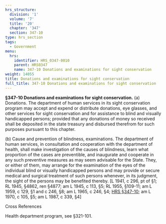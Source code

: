```yaml
---
hrs_structure:
  division: '1'
  volume: '7'
  title: '20'
  chapter: '347'
  section: 347-10
type: hrs_section
tags:
  - Government
menu:
  hrs:
    identifier: HRS_0347-0010
    parent: HRS0347
    name: 347-10 Donations and examinations for sight conservation
weight: 14055
title: Donations and examinations for sight conservation
full_title: 347-10 Donations and examinations for sight conservation
---
```

**§347-10 Donations and examinations for sight conservation.** (a) Donations. The department of human services in its sight conservation program may accept and expend or distribute donations, eye glasses, and other services for sight conservation and for assistance to blind and visually handicapped persons; provided that any donations of money so received shall be deposited in the state treasury and disbursed therefrom for such purposes pursuant to this chapter.

(b) Cause and prevention of blindness, examinations. The department of human services, in consultation and cooperation with the department of health, shall make investigation of the causes of blindness, learn what proportion of the cases are preventible, and inaugurate and cooperate in any such preventive measures as may seem advisable for the State. They, or either of them, may arrange for the examination of the eyes of the individual blind or visually handicapped persons and may provide or secure medical and surgical treatment of such persons whenever, in its judgment, the sight of the persons may be benefited thereby. [L 1941, c 296, pt of §1; RL 1945, §4862, ren §4877; am L 1945, c 113, §5; RL 1955, §109-11; am L 1959, c 129, §1 and c 246, §8; am L 1965, c 246, §4; [HRS §347-10](/title-20/chapter-347/section-347-10/); am L 1970, c 105, §5; am L 1987, c 339, §4]

Cross References

Health department program, see §321-101.